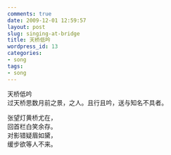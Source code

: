 ```yaml
---
comments: true
date: 2009-12-01 12:59:57
layout: post
slug: singing-at-bridge
title: 天桥低吟
wordpress_id: 13
categories:
- song
tags:
- song
---
```


天桥低吟  
过天桥思数月前之景，之人。且行且吟，送与知名不具者。  
  
张望灯黄桥尤在，  
回首栏白笑余存。  
对影错疑眉如黛，  
缓步欲等人不来。   

